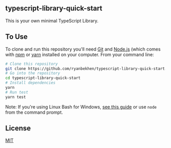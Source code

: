 ## typescript-library-quick-start

This is your own minimal TypeScript Library. 

## To Use

To clone and run this repository you'll need [Git](https://git-scm.com) and [Node.js](https://nodejs.org/en/download/) (which comes with [npm](http://npmjs.com) or [yarn](https://yarnpkg.com/getting-started/install) installed on your computer. From your command line:

```bash
# Clone this repository
git clone https://github.com/ryanbekhen/typescript-library-quick-start.git
# Go into the repository
cd typescript-library-quick-start
# Install dependencies
yarn
# Run test
yarn test
```

Note: If you're using Linux Bash for Windows, [see this guide](https://www.howtogeek.com/261575/how-to-run-graphical-linux-desktop-applications-from-windows-10s-bash-shell/) or use `node` from the command prompt.

## License
[MIT](LICENSE.md)